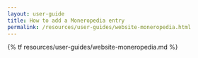 ```yaml
---
layout: user-guide
title: How to add a Moneropedia entry
permalink: /resources/user-guides/website-moneropedia.html
---
```


{% tf resources/user-guides/website-moneropedia.md %}